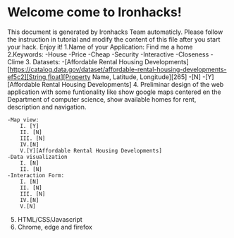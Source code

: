 # Welcome come to Ironhacks!

This document is generated by Ironhacks Team automaticly. Please follow the instruction in tutorial and modify the content of this file after you start your hack. Enjoy it!
1.Name of your Application: Find me a home
2.Keywords:
	-House
	-Price
	-Cheap
	-Security
	-Interactive
	-Closeness
	-Clime
3. Datasets:
	-[Affordable Rental Housing Developments][https://catalog.data.gov/dataset/affordable-rental-housing-developments-ef5c2][String,float][Property Name, Latitude, Longitude][265]
	-[N]
	-[Y][Affordable Rental Housing Developments]
4. Preliminar design of the web application with some funtionality like show google maps centered en the Department of computer science, show available homes for rent, description and navigation.

	-Map view:
		I. [Y]
		II. [N]
		III. [N]
		IV.[N]
		V.[Y][Affordable Rental Housing Developments]
	-Data visualization
		I. [N]
		II. [N]
	-Interaction Form:
		I. [N]
		II. [N]
		III. [N]
		IV.[N]
		V.[N]
5. HTML/CSS/Javascript
6. Chrome, edge and firefox

